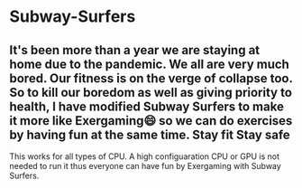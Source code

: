 # Subway-Surfers
## It's been more than a year we are staying at home due to the pandemic. We all are very much bored. Our fitness is on the verge of collapse too. So to kill our boredom as well as giving priority to health, I have modified Subway Surfers to make it more like Exergaming😄 so we can do exercises by having fun at the same time. Stay fit Stay safe
This works for all types of CPU. A high configuaration CPU or GPU is not needed to run it thus everyone can have fun by Exergaming with Subway Surfers.
